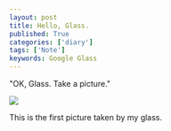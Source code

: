 ```yaml
---
layout: post
title: Hello, Glass.
published: True
categories: ['diary']
tags: ['Note']
keywords: Google Glass
---
```


"OK, Glass. Take a picture."

<img src="https://dl.dropboxusercontent.com/u/12208857/img/20131010_164456_360_1.jpg" class="image-on-frame image-fade">

This is the first picture taken by my glass.
